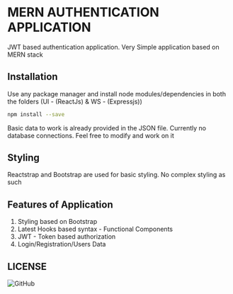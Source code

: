 # MERN AUTHENTICATION APPLICATION

JWT based authentication application. Very Simple application based on MERN stack

## Installation

Use any package manager and install node modules/dependencies in both the folders (UI - (ReactJs) & WS - (Expressjs))

```bash
npm install --save
```

Basic data to work is already provided in the JSON file. Currently no database connections. Feel free to modify and work on it

## Styling

Reactstrap and Bootstrap are used for basic styling. No complex styling as such

## Features of Application

1. Styling based on Bootstrap
2. Latest Hooks based syntax - Functional Components
3. JWT - Token based authorization
4. Login/Registration/Users Data

## LICENSE

![GitHub](https://img.shields.io/github/license/kunalt96/MERN_AUTHENTICATION?color=mit)
